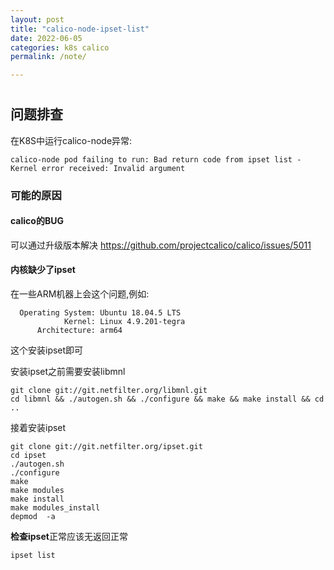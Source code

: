 ```yaml
---
layout: post
title: "calico-node-ipset-list"
date: 2022-06-05
categories: k8s calico
permalink: /note/

---
```

#
## 问题排查
在K8S中运行calico-node异常:
```
calico-node pod failing to run: Bad return code from ipset list - Kernel error received: Invalid argument
```
### 可能的原因
#### calico的BUG
可以通过升级版本解决 https://github.com/projectcalico/calico/issues/5011
#### 内核缺少了ipset
在一些ARM机器上会这个问题,例如:
```
  Operating System: Ubuntu 18.04.5 LTS
            Kernel: Linux 4.9.201-tegra
      Architecture: arm64
```
这个安装ipset即可  

安装ipset之前需要安装libmnl
```
git clone git://git.netfilter.org/libmnl.git
cd libmnl && ./autogen.sh && ./configure && make && make install && cd .. 
```
接着安装ipset
```shell
git clone git://git.netfilter.org/ipset.git
cd ipset
./autogen.sh
./configure 
make
make modules 
make install
make modules_install
depmod  -a

```

**检查ipset**正常应该无返回正常
```shell
ipset list 
```
